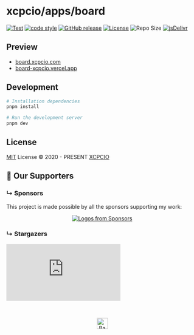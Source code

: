 # xcpcio/apps/board

[![Test](https://github.com/xcpcio/xcpcio/actions/workflows/test.yml/badge.svg)](https://github.com/xcpcio/xcpcio/actions/workflows/test.yml)
[![code style](https://antfu.me/badge-code-style.svg)](https://github.com/antfu/eslint-config)
[![GitHub release][gh-release-badge]][gh-release]
[![License][license-image-mit]][license-link-mit]
![Repo Size](https://img.shields.io/github/repo-size/xcpcio/xcpcio.svg)
[![jsDelivr](https://data.jsdelivr.com/v1/package/npm/@xcpcio/board-app/badge)](https://www.jsdelivr.com/package/npm/@xcpcio/board-app)

## Preview

* [board.xcpcio.com](https://board.xcpcio.com)
* [board-xcpcio.vercel.app](https://board-xcpcio.vercel.app/)

## Development

```bash
# Installation dependencies
pnpm install

# Run the development server
pnpm dev
```

## License

[MIT](../../../LICENSE) License © 2020 - PRESENT [XCPCIO][xcpcio]

## :clap:  Our Supporters

### &#8627; Sponsors

This project is made possible by all the sponsors supporting my work:

<p align="center">
  <a href="https://github.com/sponsors/Dup4">
    <img src='https://cdn.jsdelivr.net/gh/Dup4/static/sponsors-output/sponsors.svg' alt="Logos from Sponsors" />
  </a>
</p>

### &#8627; Stargazers

[![Stargazers repo roster for @xcpcio/xcpcio](https://bytecrank.com/nastyox/reporoster/php/stargazersSVG.php?user=xcpcio&repo=xcpcio)](https://github.com/xcpcio/xcpcio/stargazers)

<br/>

<p align="center">
  <a href="https://github.com/xcpcio/xcpcio#">
    <img
      src="https://cdn.jsdelivr.net/gh/dup4/static/back-to-top-button.png"
      alt="Back to top"
      height="29"
    />
  </a>
</p>

[xcpcio]: https://github.com/xcpcio
[gh-release-badge]: https://img.shields.io/github/release/xcpcio/xcpcio.svg
[gh-release]: https://GitHub.com/xcpcio/xcpcio/releases/
[license-image-mit]: https://img.shields.io/badge/license-MIT-blue.svg?labelColor=333333
[license-link-mit]: https://mit-license.org/
